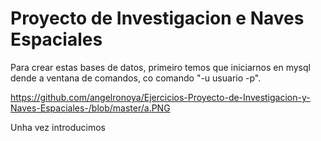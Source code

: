 # Proyecto de Investigacion e Naves Espaciales
Para crear estas bases de datos, primeiro temos que iniciarnos en mysql dende a ventana de comandos, co comando "-u usuario -p".

https://github.com/angelronoya/Ejercicios-Proyecto-de-Investigacion-y-Naves-Espaciales-/blob/master/a.PNG

Unha vez introducimos
